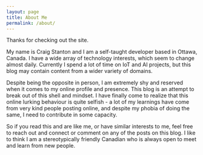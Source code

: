```yaml
---
layout: page
title: About Me
permalink: /about/
---
```


Thanks for checking out the site.

My name is Craig Stanton and I am a self-taught developer based in Ottawa, Canada. I have a wide array of technology interests, which seem to change almost daily. Currently I spend a lot of time on IoT and AI projects, but this blog may contain content from a wider variety of domains.

Despite being the opposite in person, I am extremely shy and reserved when it comes to my online profile and presence. This blog is an attempt to break out of this shell and mindset. I have finally come to realize that this online lurking behaviour is quite selfish - a lot of my learnings have come from very kind people posting online, and despite my phobia of doing the same, I need to contribute in some capacity.

So if you read this and are like me, or have similar interests to me, feel free to reach out and connect or comment on any of the posts on this blog. I like to think I am a stereotypically friendly Canadian who is always open to meet and learn from new people.
